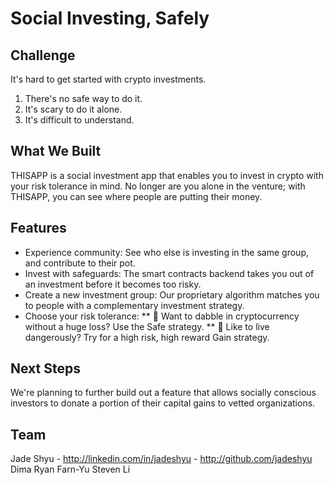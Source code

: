 # Social Investing, Safely

## Challenge

It's hard to get started with crypto investments. 
1. There's no safe way to do it.
2. It's scary to do it alone.
3. It's difficult to understand.


## What We Built

THISAPP is a social investment app that enables you to invest in crypto with your risk tolerance in mind. No longer are you alone in the venture; with THISAPP, you can see where people are putting their money.


## Features

* Experience community: See who else is investing in the same group, and contribute to their pot.
* Invest with safeguards: The smart contracts backend takes you out of an investment before it becomes too risky.
* Create a new investment group: Our proprietary algorithm matches you to people with a complementary investment strategy. 
* Choose your risk tolerance: 
** 🐠 Want to dabble in cryptocurrency without a huge loss? Use the Safe strategy. 
** 🐋 Like to live dangerously? Try for a high risk, high reward Gain strategy.


## Next Steps

We're planning to further build out a feature that allows socially conscious investors to donate a portion of their capital gains to vetted organizations.

## Team

Jade Shyu - http://linkedin.com/in/jadeshyu - http://github.com/jadeshyu
Dima
Ryan
Farn-Yu
Steven Li

